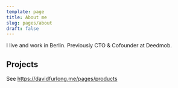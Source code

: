```yaml
---
template: page
title: About me
slug: pages/about
draft: false
---
```

I live and work in Berlin. Previously CTO & Cofounder at Deedmob.

## Projects

See https://davidfurlong.me/pages/products
